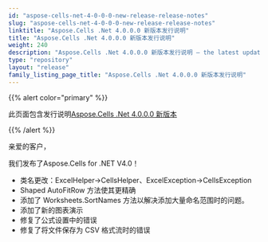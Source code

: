 ```yaml
---
id: "aspose-cells-net-4-0-0-0-new-release-release-notes"
slug: "aspose-cells-net-4-0-0-0-new-release-release-notes"
linktitle: "Aspose.Cells .Net 4.0.0.0 新版本发行说明"
title: "Aspose.Cells .Net 4.0.0.0 新版本发行说明"
weight: 240
description: "Aspose.Cells .Net 4.0.0.0 新版本发行说明 – the latest updates and fixes."
type: "repository"
layout: "release"
family_listing_page_title: "Aspose.Cells .Net 4.0.0.0 新版本发行说明"
---
```

{{% alert color="primary" %}} 

此页面包含发行说明[Aspose.Cells .Net 4.0.0.0 新版本](https://releases.aspose.com/cells/net/new-releases/aspose.cells-.net-4.0.0.0-new-release/)

{{% /alert %}} 

亲爱的客户，

我们发布了Aspose.Cells for .NET V4.0！

- 类名更改：ExcelHelper->CellsHelper、ExcelException->CellsException
- Shaped AutoFitRow 方法使其更精确
- 添加了 Worksheets.SortNames 方法以解决添加大量命名范围时的问题。
- 添加了新的图表演示
- 修复了公式设置中的错误
- 修复了将文件保存为 CSV 格式流时的错误
